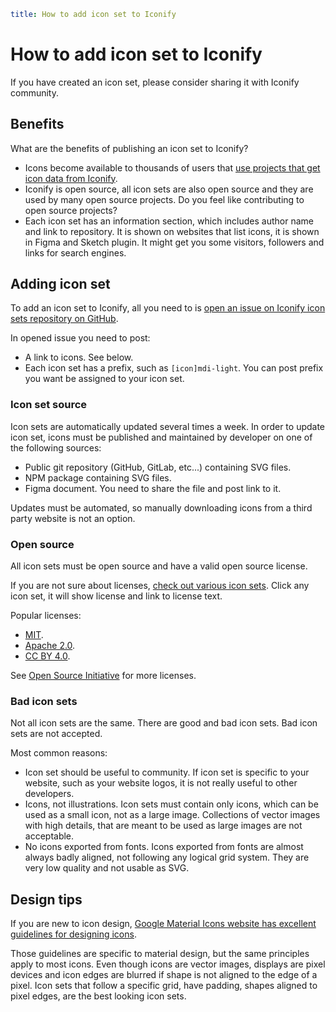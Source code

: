 ```yaml
title: How to add icon set to Iconify
```

# How to add icon set to Iconify

If you have created an icon set, please consider sharing it with Iconify community.

## Benefits

What are the benefits of publishing an icon set to Iconify?

- Icons become available to thousands of users that [use projects that get icon data from Iconify](/docs/usage/index.md).
- Iconify is open source, all icon sets are also open source and they are used by many open source projects. Do you feel like contributing to open source projects?
- Each icon set has an information section, which includes author name and link to repository. It is shown on websites that list icons, it is shown in Figma and Sketch plugin. It might get you some visitors, followers and links for search engines.

## Adding icon set

To add an icon set to Iconify, all you need to is [open an issue on Iconify icon sets repository on GitHub](https://github.com/iconify/icon-sets).

In opened issue you need to post:

- A link to icons. See below.
- Each icon set has a prefix, such as `[icon]mdi-light`. You can post prefix you want be assigned to your icon set.

### Icon set source

Icon sets are automatically updated several times a week.
In order to update icon set, icons must be published and maintained by developer on one of the following sources:

- Public git repository (GitHub, GitLab, etc...) containing SVG files.
- NPM package containing SVG files.
- Figma document. You need to share the file and post link to it.

Updates must be automated, so manually downloading icons from a third party website is not an option.

### Open source

All icon sets must be open source and have a valid open source license.

If you are not sure about licenses, [check out various icon sets](https://icon-sets.iconify.design/). Click any icon set, it will show license and link to license text.

Popular licenses:

- [MIT](https://opensource.org/licenses/MIT).
- [Apache 2.0](https://opensource.org/licenses/Apache-2.0).
- [CC BY 4.0](https://creativecommons.org/licenses/by/4.0/).

See [Open Source Initiative](https://opensource.org/licenses) for more licenses.

### Bad icon sets

Not all icon sets are the same. There are good and bad icon sets. Bad icon sets are not accepted.

Most common reasons:

- Icon set should be useful to community. If icon set is specific to your website, such as your website logos, it is not really useful to other developers.
- Icons, not illustrations. Icon sets must contain only icons, which can be used as a small icon, not as a large image. Collections of vector images with high details, that are meant to be used as large images are not acceptable.
- No icons exported from fonts. Icons exported from fonts are almost always badly aligned, not following any logical grid system. They are very low quality and not usable as SVG.

## Design tips

If you are new to icon design, [Google Material Icons website has excellent guidelines for designing icons](https://material.io/design/iconography/system-icons.html#grid-and-keyline-shapes).

Those guidelines are specific to material design, but the same principles apply to most icons. Even though icons are vector images, displays are pixel devices and icon edges are blurred if shape is not aligned to the edge of a pixel. Icon sets that follow a specific grid, have padding, shapes aligned to pixel edges, are the best looking icon sets.
